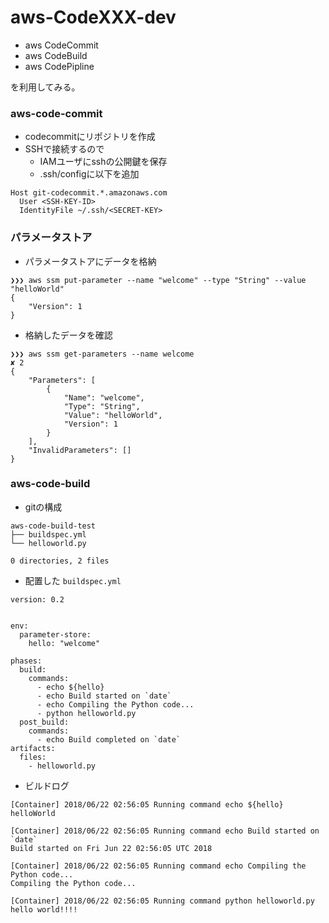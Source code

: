 # aws-CodeXXX-dev
- aws CodeCommit
- aws CodeBuild
- aws CodePipline

を利用してみる。

### aws-code-commit
- codecommitにリポジトリを作成
- SSHで接続するので
  - IAMユーザにsshの公開鍵を保存
  - .ssh/configに以下を追加
```
Host git-codecommit.*.amazonaws.com
  User <SSH-KEY-ID>
  IdentityFile ~/.ssh/<SECRET-KEY>
```

### パラメータストア
- パラメータストアにデータを格納
```
❯❯❯ aws ssm put-parameter --name "welcome" --type "String" --value "helloWorld"
{
    "Version": 1
}
```
- 格納したデータを確認
```
❯❯❯ aws ssm get-parameters --name welcome                                                    ✘ 2
{
    "Parameters": [
        {
            "Name": "welcome",
            "Type": "String",
            "Value": "helloWorld",
            "Version": 1
        }
    ],
    "InvalidParameters": []
}
```

### aws-code-build
- gitの構成
```
aws-code-build-test
├── buildspec.yml
└── helloworld.py

0 directories, 2 files
```

- 配置した `buildspec.yml` 
```
version: 0.2


env:
  parameter-store:
    hello: "welcome"

phases:
  build:
    commands:
      - echo ${hello}
      - echo Build started on `date`
      - echo Compiling the Python code...
      - python helloworld.py
  post_build:
    commands:
      - echo Build completed on `date`
artifacts:
  files:
    - helloworld.py
```

- ビルドログ
```
[Container] 2018/06/22 02:56:05 Running command echo ${hello}
helloWorld

[Container] 2018/06/22 02:56:05 Running command echo Build started on `date`
Build started on Fri Jun 22 02:56:05 UTC 2018

[Container] 2018/06/22 02:56:05 Running command echo Compiling the Python code...
Compiling the Python code...

[Container] 2018/06/22 02:56:05 Running command python helloworld.py
hello world!!!!
```
